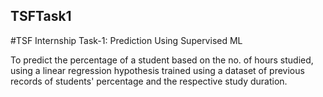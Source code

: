 ## TSFTask1
#TSF Internship Task-1: Prediction Using Supervised ML

To predict the percentage of a student based on the no. of hours studied, using a linear regression hypothesis trained using a dataset of previous records of students' percentage and the respective study duration.
